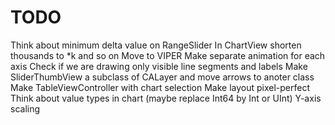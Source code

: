 #  TODO

Think about minimum delta value on RangeSlider
In ChartView shorten thousands to *k and so on
Move to VIPER
Make separate animation for each axis
Check if we are drawing only visible line segments and labels
Make SliderThumbView a subclass of CALayer and move arrows to anoter class
Make TableViewController with chart selection
Make layout pixel-perfect
Think about value types in chart (maybe replace Int64 by Int or UInt)
Y-axis scaling
